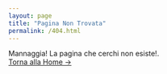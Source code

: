```yaml
---
layout: page
title: "Pagina Non Trovata"
permalink: /404.html
---
```


Mannaggia! La pagina che cerchi non esiste!. <br />
<a class="error-link" href="{{ site.baseurl }}/">Torna alla Home &rarr;</a>
